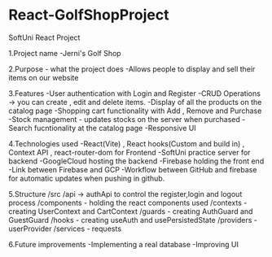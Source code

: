 # React-GolfShopProject
SoftUni React Project

1.Project name
-Jerni's Golf Shop

2.Purpose - what the project does
-Allows people to display and sell their items on our website

3.Features 
-User authentication with Login and Register
-CRUD Operations -> you can create , edit and delete items.
-Display of all the products on the catalog page
-Shopping cart functionality with Add , Remove and Purchase
-Stock management - updates stocks on the server when purchased
-Search fucntionality at the catalog page
-Responsive UI

4.Technologies used 
-React(Vite) , React hooks(Custom and build in) , Context API , react-router-dom for Frontend
-SoftUni practice server for backend
-GoogleCloud hosting the backend
-Firebase holding the front end
-Link between Firebase and GCP
-Workflow between GitHub and firebase for automatic updates when pushing in github.

5.Structure 
/src
   /api  -> authApi to control the register,login and logout process
   /components - holding the react components used
   /contexts - creating UserContext and CartContext
   /guards - creating AuthGuard and GuestGuard
   /hooks - creating useAuth and usePersistedState
   /providers - userProvider
   /services - requests

6.Future improvements 
-Implementing a real database
-Improving UI
